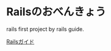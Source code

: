 # Railsのおべんきょう
rails first project by rails guide.

[Railsガイド](https://railsguides.jp/getting_started.html)
